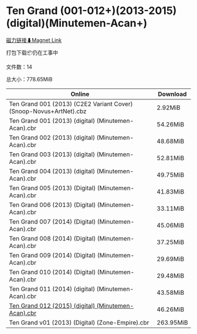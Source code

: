 # Ten Grand (001-012+)(2013-2015)(digital)(Minutemen-Acan+)

[磁力链接⬇Magnet Link](magnet:?xt=urn:btih:f6e5d640059e16eeb69b9bfc21eb5f4744e6e367&dn=Ten%20Grand%20%28001-012%2B%29%282013-2015%29%28digital%29%28Minutemen-Acan%2B%29)

打包下载📦仍在工事中

文件数：14

总大小：778.65MiB

Online | Download
--- | ---
Ten Grand 001 (2013) (C2E2 Variant Cover) (Snoop-Novus+ArtNet).cbz | 2.92MiB
Ten Grand 001 (2013) (digital) (Minutemen-Acan).cbr | 54.26MiB
Ten Grand 002 (2013) (digital) (Minutemen-Acan).cbr | 48.68MiB
Ten Grand 003 (2013) (digital) (Minutemen-Acan).cbr | 52.81MiB
Ten Grand 004 (2013) (digital) (Minutemen-Acan).cbr | 49.75MiB
Ten Grand 005 (2013) (Digital) (Minutemen-Acan).cbr | 41.83MiB
Ten Grand 006 (2013) (Digital) (Minutemen-Acan).cbr | 33.11MiB
Ten Grand 007 (2014) (Digital) (Minutemen-Acan).cbr | 45.06MiB
Ten Grand 008 (2014) (Digital) (Minutemen-Acan).cbr | 37.25MiB
Ten Grand 009 (2014) (Digital) (Minutemen-Acan).cbr | 29.69MiB
Ten Grand 010 (2014) (Digital) (Minutemen-Acan).cbr | 29.48MiB
Ten Grand 011 (2014) (digital) (Minutemen-Acan).cbr | 43.58MiB
[Ten Grand 012 (2015) (digital) (Minutemen-Acan).cbr](https://github.com/alicewish/markdown/blob/master/comic/Ten-Grand-012-2015-digital-Minutemen-Acan-cbr.md) | 46.26MiB
Ten Grand v01 (2013) (Digital) (Zone-Empire).cbr | 263.95MiB